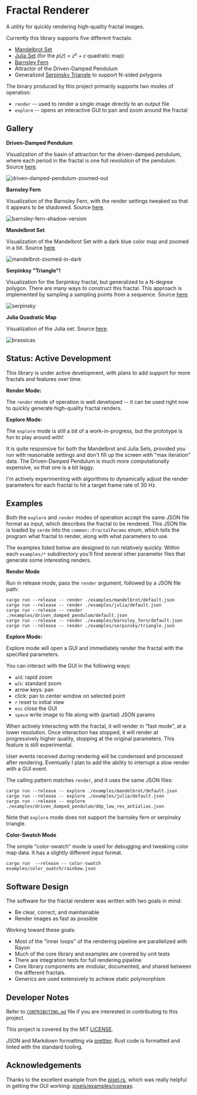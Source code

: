 # Fractal Renderer

A utility for quickly rendering high-quality fractal images.

Currently this library supports five different fractals:

- [Mandelbrot Set](https://en.wikipedia.org/wiki/Mandelbrot_set)
- [Julia Set](https://en.wikipedia.org/wiki/Julia_set) (for the 𝑝(𝑧) = 𝑧² + 𝑐 quadratic map)
- [Barnsley Fern](https://en.wikipedia.org/wiki/Barnsley_fern)
- Attractor of the Driven-Damped Pendulum
- Generalized [Serpinsky Triangle](https://en.wikipedia.org/wiki/Sierpi%C5%84ski_triangle) to support N-sided polygons

The binary produced by this project primarily supports two modes of operation:

- `render` -- used to render a single image directly to an output file
- `explore` -- opens an interactive GUI to pan and zoom around the fractal

## Gallery

**Driven-Damped Pendulum**

Visualization of the basin of attraction for the driven-damped pendulum, where each period in the fractal is one full revolution of the pendulum. Source [here](https://github.com/MatthewPeterKelly/fractal-renderer/pull/130#issuecomment-2705358520).

![driven-damped-pendulum-zoomed-out](https://github.com/user-attachments/assets/20dd0df6-aa3b-418a-a33c-bae1b765c9a3)

**Barnsley Fern**

Visualization of the Barnsley Fern, with the render settings tweaked so that it appears to be shadowed.
Source [here](https://github.com/MatthewPeterKelly/fractal-renderer/pull/130#issuecomment-2705371473).

![barnsley-fern-shadow-version](https://github.com/user-attachments/assets/ce91830c-b539-4989-a267-fcb719b48e59)

**Mandelbrot Set**

Visualization of the Mandelbrot Set with a dark blue color map and zoomed in a bit. Source [here](https://github.com/MatthewPeterKelly/fractal-renderer/pull/132#issuecomment-2706158399).

![mandelbrot-zoomed-in-dark](https://github.com/user-attachments/assets/4addea8e-6bf9-44d1-be34-527fc5fa2883)

**Serpinksy "Triangle"!**

Visualization for the Serpinksy fractal, but generalized to a N-degree polygon. There are many ways to construct this fractal. This approach is implemented by sampling a sampling points from a sequence. Source [here](https://github.com/MatthewPeterKelly/fractal-renderer/pull/134#issuecomment-2726445693).

![serpinsky](https://github.com/user-attachments/assets/04112cf1-37f3-4671-87cc-622b746f39f6)

**Julia Quadratic Map**

Visualization of the Julia set. Source [here](https://github.com/MatthewPeterKelly/fractal-renderer/pull/133#issuecomment-2707873840).

![brassicas](https://github.com/user-attachments/assets/ff6b465a-d37c-4700-86ee-7a2b7134c369)

## Status: Active Development

This library is under active development, with plans to add support for more fractals and features over time.

**Render Mode:**

The `render` mode of operation is well developed -- it can be used right now to quickly generate high-quality fractal renders.

**Explore Mode:**

The `explore` mode is still a bit of a work-in-progress, but the prototype is fun to play around with!

It is quite responsive for both the Mandelbrot and Julia Sets, provided you run with reasonable settings and don't fill up the screen with "max iteration" data. The Driven-Damped Pendulum is much more computationally expensive, so that one is a bit laggy.

I'm actively experimenting with algorithms to dynamically adjust the render parameters for each fractal to hit a target frame rate of 30 Hz.

## Examples

Both the `explore` and `render` modes of operation accept the same JSON file format as input, which describes the fractal to be rendered. This JSON file is loaded by `serde` into the `common::FractalParams` enum, which tells the program what fractal to render, along with what parameters to use.

The examples listed below are designed to run relatively quickly. Within each `examples/*` subdirectory you'll find several other parameter files that generate some interesting renders.

**Render Mode**

Run in release mode, pass the `render` argument, followed by a JSON file path:

```
cargo run --release -- render ./examples/mandelbrot/default.json
cargo run --release -- render ./examples/julia/default.json
cargo run --release -- render ./examples/driven_damped_pendulum/default.json
cargo run --release -- render ./examples/barnsley_fern/default.json
cargo run --release -- render ./examples/serpinsky/triangle.json
```

**Explore Mode:**

Explore mode will open a GUI and immediately render the fractal with the specified parameters.

You can interact with the GUI in the following ways:

- `a`/`d`: rapid zoom
- `w`/`s`: standard zoom
- arrow keys: pan
- click: pan to center window on selected point
- `r` reset to initial view
- `esc` close the GUI
- `space` write image to file along with (partial) JSON params

When actively interacting with the fractal, it will render in "fast mode", at a lower resolution. Once interaction has stopped, it will render at progressively higher quality, stopping at the original parameters. This feature is still experimental.

User events received during rendering will be condensed and processed after rendering. Eventually I plan to add the ability to interrupt a slow render with a GUI event.

The calling pattern matches `render`, and it uses the same JSON files:

```
cargo run --release -- explore ./examples/mandelbrot/default.json
cargo run --release -- explore ./examples/julia/default.json
cargo run --release -- explore ./examples/driven_damped_pendulum/ddp_low_res_antialias.json
```

Note that `explore` mode does not support the barnsley fern or serpinsky triangle.

**Color-Swatch Mode**

The simple "color-swatch" mode is used for debugging and tweaking color map data. It has a slightly different input format.

```
cargo run  --release -- color-swatch examples/color_swatch/rainbow.json
```

## Software Design

The software for the fractal renderer was written with two goals in mind:

- Be clear, correct, and maintainable
- Render images as fast as possible

Working toward these goals:

- Most of the "inner loops" of the rendering pipeline are parallelized with Rayon
- Much of the core library and examples are covered by unit tests
- There are integration tests for full rendering pipeline
- Core library components are modular, documented, and shared between the different fractals.
- Generics are used extensively to achieve static polymorphism

## Developer Notes

Refer to [`CONTRIBUTING.md`](./CONTRIBUTING.md) file if you are interested in contributing to this project.

This project is covered by the MIT [LICENSE](./LICENSE).

JSON and Markdown formatting via [prettier](https://prettier.io/). Rust code is formatted and linted with the standard tooling.

## Acknowledgements

Thanks to the excellent example from the [pixel.rs](https://docs.rs/pixels), which was really helpful in getting the GUI working: [pixels/examples/conway](https://github.com/parasyte/pixels/tree/39e84aacbe117347e7b8e7201c48184344aed9cc/examples/conway).
